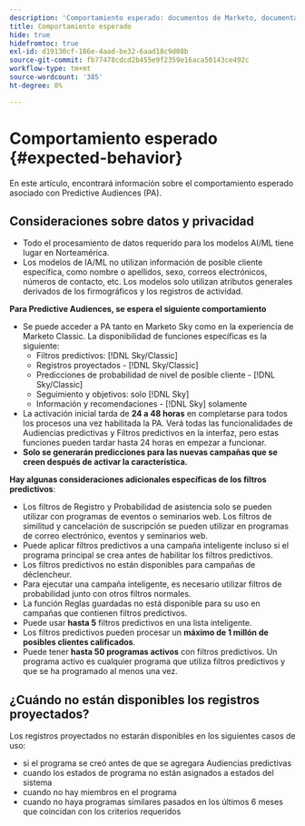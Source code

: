 ```yaml
---
description: 'Comportamiento esperado: documentos de Marketo, documentación del producto'
title: Comportamiento esperado
hide: true
hidefromtoc: true
exl-id: d19130cf-186e-4aad-be32-6aad18c9d08b
source-git-commit: fb77478cdcd2b455e9f2359e16aca50143ce492c
workflow-type: tm+mt
source-wordcount: '385'
ht-degree: 0%

---
```


# Comportamiento esperado {#expected-behavior}

En este artículo, encontrará información sobre el comportamiento esperado asociado con Predictive Audiences (PA).

## Consideraciones sobre datos y privacidad

* Todo el procesamiento de datos requerido para los modelos AI/ML tiene lugar en Norteamérica.
* Los modelos de IA/ML no utilizan información de posible cliente específica, como nombre o apellidos, sexo, correos electrónicos, números de contacto, etc. Los modelos solo utilizan atributos generales derivados de los firmográficos y los registros de actividad.

**Para Predictive Audiences, se espera el siguiente comportamiento**

* Se puede acceder a PA tanto en Marketo Sky como en la experiencia de Marketo Classic. La disponibilidad de funciones específicas es la siguiente:
   * Filtros predictivos: [!DNL Sky/Classic]
   * Registros proyectados - [!DNL Sky/Classic]
   * Predicciones de probabilidad de nivel de posible cliente - [!DNL Sky/Classic]
   * Seguimiento y objetivos: solo [!DNL Sky]
   * Información y recomendaciones - [!DNL Sky] solamente
* La activación inicial tarda de **24 a 48 horas** en completarse para todos los procesos una vez habilitada la PA. Verá todas las funcionalidades de Audiencias predictivas y Filtros predictivos en la interfaz, pero estas funciones pueden tardar hasta 24 horas en empezar a funcionar.
* **Solo se generarán predicciones para las nuevas campañas que se creen después de activar la característica.**

**Hay algunas consideraciones adicionales específicas de los filtros predictivos**:

* Los filtros de Registro y Probabilidad de asistencia solo se pueden utilizar con programas de eventos o seminarios web. Los filtros de similitud y cancelación de suscripción se pueden utilizar en programas de correo electrónico, eventos y seminarios web.
* Puede aplicar filtros predictivos a una campaña inteligente incluso si el programa principal se crea antes de habilitar los filtros predictivos.
* Los filtros predictivos no están disponibles para campañas de déclencheur.
* Para ejecutar una campaña inteligente, es necesario utilizar filtros de probabilidad junto con otros filtros normales.
* La función Reglas guardadas no está disponible para su uso en campañas que contienen filtros predictivos.
* Puede usar **hasta 5** filtros predictivos en una lista inteligente.
* Los filtros predictivos pueden procesar un **máximo de 1 millón de posibles clientes calificados**.
* Puede tener **hasta 50 programas activos** con filtros predictivos. Un programa activo es cualquier programa que utiliza filtros predictivos y que se ha programado al menos una vez.

## ¿Cuándo no están disponibles los registros proyectados?

Los registros proyectados no estarán disponibles en los siguientes casos de uso:

* si el programa se creó antes de que se agregara Audiencias predictivas
* cuando los estados de programa no están asignados a estados del sistema
* cuando no hay miembros en el programa
* cuando no haya programas similares pasados en los últimos 6 meses que coincidan con los criterios requeridos
